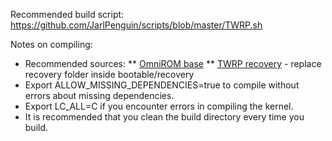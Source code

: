 Recommended build script:
https://github.com/JarlPenguin/scripts/blob/master/TWRP.sh

Notes on compiling:

* Recommended sources:
** [OmniROM base](https://github.com/omnirom/android/tree/android-7.1)
** [TWRP recovery](https://github.com/omnirom/android_bootable_recovery/tree/android-9.0) - replace recovery folder inside bootable/recovery
* Export ALLOW_MISSING_DEPENDENCIES=true to compile without errors about missing dependencies.
* Export LC_ALL=C if you encounter errors in compiling the kernel.
* It is recommended that you clean the build directory every time you build.
